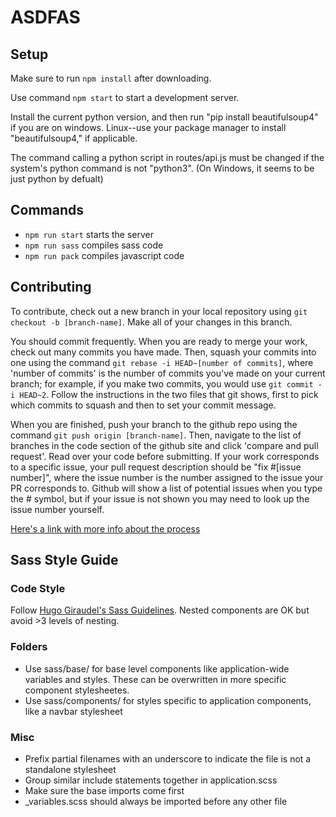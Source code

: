 # ASDFAS

## Setup

Make sure to run `npm install` after downloading. 

Use command `npm start` to start a development server.

Install the current python version, and then run "pip install beautifulsoup4" if you are on windows. Linux--use your package manager to install "beautifulsoup4," if applicable.

The command calling a python script in routes/api.js must be changed if the system's python command is not "python3". (On Windows, it seems to be just python by defualt)

## Commands

- `npm run start` starts the server
- `npm run sass` compiles sass code
- `npm run pack` compiles javascript code

## Contributing

To contribute, check out a new branch in your local repository using `git checkout -b [branch-name]`. Make all of your changes in this branch.

You should commit frequently. When you are ready to merge your work, check out many commits you have made. Then, squash your commits into one using the command `git rebase -i HEAD~[number of commits]`, where 'number of commits' is the number of commits you've made on your current branch; for example, if you make two commits, you would use `git commit -i HEAD~2`. Follow the instructions in the two files that git shows, first to pick which commits to squash and then to set your commit message.

When you are finished, push your branch to the github repo using the command `git push origin [branch-name]`. Then, navigate to the list of branches in the code section of the github site and click 'compare and pull request'. Read over your code before submitting. If your work corresponds to a specific issue, your pull request description should be "fix #[issue number]", where the issue number is the number assigned to the issue your PR corresponds to. Github will show a list of potential issues when you type the # symbol, but if your issue is not shown you may need to look up the issue number yourself.

[Here's a link with more info about the process](http://gitready.com/advanced/2009/02/10/squashing-commits-with-rebase.html)

## Sass Style Guide

### Code Style

Follow [Hugo Giraudel's Sass Guidelines](https://sass-guidelin.es/#about-the-author). Nested components are OK but avoid >3 levels of nesting.

### Folders

- Use sass/base/ for base level components like application-wide variables and styles. These can be overwritten in more specific component stylesheetes.
- Use sass/components/ for styles specific to application components, like a navbar stylesheet

### Misc

- Prefix partial filenames with an underscore to indicate the file is not a standalone stylesheet
- Group similar include statements together in application.scss
- Make sure the base imports come first
- _variables.scss should always be imported before any other file 
